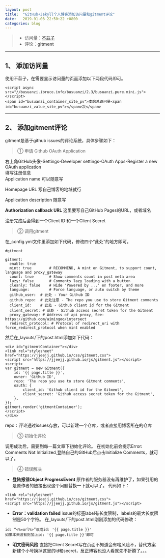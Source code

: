 ```yaml
---
layout: post
title:  "GitHub+Jekyll个人博客添加访问量和gitment评论"
date:   2019-01-03 22:50:22 +0800
categories: blog
---
```




> * 访问量：[不蒜子][1]
> * 评论：**gitment**

---

## 1、 添加访问量

使用不蒜子，在需要显示访问量的页面添加以下两段代码即可。

```
<script async src="//busuanzi.ibruce.info/busuanzi/2.3/busuanzi.pure.mini.js"></script>
<span id="busuanzi_container_site_pv">本站总访问量<span id="busuanzi_value_site_pv"></span>次</span>
```

---

## 2、 添加gitment评论

gitment是基于github issues的评论系统，具体步骤如下：

> ① 申请 Github OAuth Application

右上角GitHub头像-Settings-Developer settings-OAuth Apps-Register a new OAuth application
<br/>
填写注册信息
<br/>
Application name 可以随意写


Homepage URL 写自己博客的地址就行


Application description 随意写


**Authorization callback URL** 这里要写自己GitHub Pages的URL，或者域名



注册完成后会得到一个Client ID 和一个Client Secret


> ② 调用gitment

在_config.yml文件里添加如下代码，修改四个“此处”的地方即可。

```
#gitment

gitment:
  enable: true
  mint: true        # RECOMMEND, A mint on Gitment, to support count, language and proxy_gateway
  count: true       # Show comments count in post meta area
  lazy: false       # Comments lazy loading with a button
  cleanly: false    # Hide 'Powered by ...' on footer, and more
  language:         # Force language, or auto switch by theme
  github_user:  # 此处 - Your Github ID
  github_repo:  # 此处注意 - The repo you use to store Gitment comments
  client_id:    # 此处 - Github client id for the Gitment
  client_secret: # 此处 - Github access secret token for the Gitment
  proxy_gateway: # Address of api proxy, See: https://github.com/aimingoo/intersect
  redirect_protocol: # Protocol of redirect_uri with force_redirect_protocol when mint enabled
```

然后在_layouts/下的post.html添加如下代码：

```
<div id="gitmentContainer"></div>
<link rel="stylesheet" href="https://jjeejj.github.io/css/gitment.css">
<script src="https://jjeejj.github.io/js/gitment.js"></script>
<script>
var gitment = new Gitment({
    id: '{{ page.title }}',
    owner: 'Github ID',
    repo: 'The repo you use to store Gitment comments',
    oauth: {
        client_id: 'Github client id for the Gitment',
        client_secret: 'Github access secret token for the Gitment',
    },
});
gitment.render('gitmentContainer');
</script>
</div>
```

repo：评论通过issues存放，可以新建一个仓库，或者直接用博客所在的仓库

> ③ 初始化评论

调用成功后，需要到每一篇文章下初始化评论。
在初始化前会提示Error: Comments Not Initialized,登陆自己的GitHub后点击Initialize Comments，就可以了。

> ④ 错误解决

- **登陆报错Object ProgressEvent**
原作者的服务器没有再维护了，如果引用的是原作者的链接出现这个问题替换一下就可以了。
代码如下：
```
<link rel="stylesheet" href="https://jjeejj.github.io/css/gitment.css">
<script src="https://jjeejj.github.io/js/gitment.js"></script>
```
- **Error：validation failed**
issue的标签label有长度限制，labels的最大长度限制是50个字符。
在_layouts/下的post.html刚刚添加的代码修改： 

```
id: “<%=url%>”改成id: '{{ page.title }}'
如果本来没有则加上id: '{{ page.title }}'即可
```
- **明文密码风险**
直接把Client Secret写在页面不知道会有啥风险不，替代方案新建个小号换掉这里的id和secret，反正博客也没人看就先不折腾了。。。

 [1]: http://busuanzi.ibruce.info/
